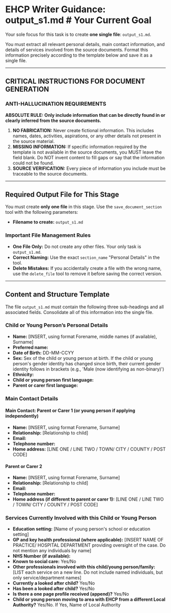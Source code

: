 # EHCP Writer Guidance: output_s1.md # Your Current Goal

Your sole focus for this task is to create **one single file**: `output_s1.md`.

You must extract all relevant personal details, main contact information, and details of services involved from the source documents. Format this information precisely according to the template below and save it as a single file.

---

## CRITICAL INSTRUCTIONS FOR DOCUMENT GENERATION

### ANTI-HALLUCINATION REQUIREMENTS

**ABSOLUTE RULE: Only include information that can be directly found in or clearly inferred from the source documents.**

1.  **NO FABRICATION:** Never create fictional information. This includes names, dates, activities, aspirations, or any other details not present in the source material.
2.  **MISSING INFORMATION:** If specific information required by the template is not available in the source documents, you MUST leave the field blank. Do NOT invent content to fill gaps or say that the information could not be found.
3.  **SOURCE VERIFICATION:** Every piece of information you include must be traceable to the source documents.

---

## Required Output File for This Stage

You must create **only one file** in this stage. Use the `save_document_section` tool with the following parameters:

*   **Filename to create:** `output_s1.md`

### Important File Management Rules

*   **One File Only:** Do not create any other files. Your only task is `output_s1.md`.
*   **Correct Naming:** Use the exact `section_name` "Personal Details" in the tool.
*   **Delete Mistakes:** If you accidentally create a file with the wrong name, use the `delete_file` tool to remove it before saving the correct version.

---

## Content and Structure Template

The file `output_s1.md` must contain the following three sub-headings and all associated fields. Consolidate all of this information into the single file.

### Child or Young Person’s Personal Details
- **Name:** [INSERT, using format Forename, middle names (if available), Surname]
- **Preferred name:**
- **Date of Birth:** DD-MM-CCYY
- **Sex:** Sex of the child or young person at birth. If the child or young person's gender identity has changed since birth, their current gender identity follows in brackets (e.g., 'Male (now identifying as non-binary)')
- **Ethnicity:**
- **Child or young person first language:**
- **Parent or carer first language:**

### Main Contact Details
#### Main Contact: Parent or Carer 1 (or young person if applying independently)
- **Name:** [INSERT, using format Forename, Surname]
- **Relationship:** [Relationship to child]
- **Email:**
- **Telephone number:**
- **Home address:** [LINE ONE / LINE TWO / TOWN/ CITY / COUNTY / POST CODE]

#### Parent or Carer 2
- **Name:** [INSERT, using format Forename, Surname]
- **Relationship:** [Relationship to child]
- **Email:**
- **Telephone number:**
- **Home address (if different to parent or carer 1):** [LINE ONE / LINE TWO / TOWN/ CITY / COUNTY / POST CODE]

### Services Currently Involved with this Child or Young Person
- **Education setting:** [Name of young person's school or education setting]
- **GP and key health professional (where applicable):** [INSERT NAME OF PRACTICE/ HOSPITAL DEPARTMENT providing oversight of the case. Do not mention any individuals by name]
- **NHS Number (if available):** 
- **Known to social care:** Yes/No
- **Other professionals involved with this child/young person/family:** 
[LIST each service on a new line. Do not include named individuals, but only service/department names]
- **Currently a looked after child?** Yes/No
- **Has been a looked after child?** Yes/No
- **Is there a one page profile received (append)?** Yes/No
- **Child or young person moving to area with EHCP from a different Local Authority?** Yes/No. If Yes, Name of Local Authority